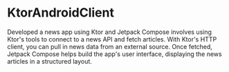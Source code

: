 # KtorAndroidClient
Developed a news app using Ktor and Jetpack Compose involves using Ktor's tools to connect to a news API and fetch articles. With Ktor's HTTP client, you can pull in news data from an external source. Once fetched, Jetpack Compose helps build the app's user interface, displaying the news articles in a structured layout.
